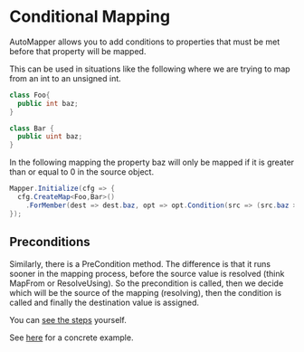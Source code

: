# Conditional Mapping

AutoMapper allows you to add conditions to properties that must be met before that property will be mapped.

This can be used in situations like the following where we are trying to map from an int to an unsigned int.
```c#
class Foo{
  public int baz;
}

class Bar {
  public uint baz;
}
```

In the following mapping the property baz will only be mapped if it is greater than or equal to 0 in the source object.

```c#
Mapper.Initialize(cfg => {
  cfg.CreateMap<Foo,Bar>()
    .ForMember(dest => dest.baz, opt => opt.Condition(src => (src.baz >= 0)));
});
```

## Preconditions

Similarly, there is a PreCondition method. The difference is that it runs sooner in the mapping process, before the source value is resolved (think MapFrom or ResolveUsing). So the precondition is called, then we decide which will be the source of the mapping (resolving), then the condition is called and finally the destination value is assigned.

You can [see the steps](Understanding-your-mapping.md) yourself.

See [here](Custom-value-resolvers.md#resolvers-and-conditions) for a concrete example.
